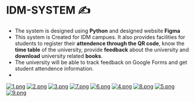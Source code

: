 # IDM-SYSTEM :writing_hand:	
- The system is designed using **Python** and designed website **Figma**
- This system is Created for IDM campues. It also provides facilities for students to register their **attendence through the QR code**, know the **time table** of the university, provide **feedback** about the university and **download** university related **books**.
- The university will be able to track feedback on Google Forms and get student attendence information.
- 
[![1.png](https://i.postimg.cc/Wb6MSsbn/1.png)](https://postimg.cc/MvHMp2BM)
[![2.png](https://i.postimg.cc/vHMn4CL6/2.png)](https://postimg.cc/F1WzqW69)
[![3.png](https://i.postimg.cc/KvNMBQJp/3.png)](https://postimg.cc/vc4Td7R5)
[![7.png](https://i.postimg.cc/C1q88gQb/7.png)](https://postimg.cc/2bC3pPm5)
[![6.png](https://i.postimg.cc/PJnwzRg9/6.png)](https://postimg.cc/47wyXBNQ)
[![4.png](https://i.postimg.cc/3wP4YqxN/4.png)](https://postimg.cc/VSWLFDMP)
[![8.png](https://i.postimg.cc/zvwRdk5B/8.png)](https://postimg.cc/m1DDkCPf)
[![5.png](https://i.postimg.cc/6pMCJzZ4/5.png)](https://postimg.cc/0zJz7Yc9)
[![9.png](https://i.postimg.cc/fbkmwX72/9.png)](https://postimg.cc/DWk86SML)

